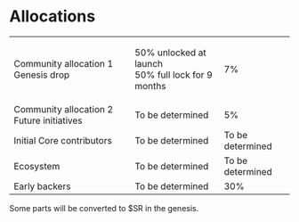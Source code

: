 # Allocations

|                                           |                                                             |                  |
| ----------------------------------------- | ----------------------------------------------------------- | ---------------- |
| Community allocation 1 Genesis drop       | <p>50% unlocked at launch<br>50% full lock for 9 months</p> | 7%               |
| Community allocation 2 Future initiatives | To be determined                                            | 5%               |
| Initial Core contributors                 | To be determined                                            | To be determined |
| Ecosystem                                 | To be determined                                            | To be determined |
| Early backers                             | To be determined                                            | 30%              |

Some parts will be converted to $SR in the genesis.
